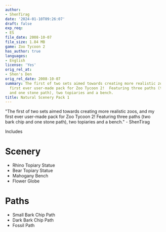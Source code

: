 ```yaml
---
author:
- ShenTirag
date: '2024-01-10T09:26:07'
draft: false
exp_req:
- ES
file_date: 2008-10-07
file_size: 1.84 MB
game: Zoo Tycoon 2
has_author: true
languages:
- English
license: 'Yes'
orig_rel_at:
- Shen's Den
orig_rel_date: 2008-10-07
summary: The first of two sets aimed towards creating more realistic zoos, and my
  first ever user-made pack for Zoo Tycoon 2!  Featuring three paths (two bark chip
  and one stone path), two topiaries and a bench.
title: Natural Scenery Pack 1
---
```




"The first of two sets aimed towards creating more realistic zoos, and my first ever user-made pack for Zoo Tycoon 2!  Featuring three paths (two bark chip and one stone path), two topiaries and a bench." 
\- ShenTirag


Includes


# Scenery
- Rhino Topiary Statue
- Bear Topiary Statue
- Mahogany Bench
- Flower Globe

# Paths
- Small Bark Chip Path
- Dark Bark Chip Path
- Fossil Path